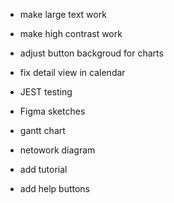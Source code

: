 - make large text work 
- make high contrast work 

- adjust button backgroud for charts
- fix detail view in calendar 

- JEST testing 

- Figma sketches 
- gantt chart 
- netowork diagram 

- add tutorial 
- add help buttons 